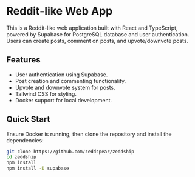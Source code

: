 # Reddit-like Web App

This is a Reddit-like web application built with React and TypeScript, powered by Supabase for PostgreSQL database and user authentication. Users can create posts, comment on posts, and upvote/downvote posts.

## Features

- User authentication using Supabase.
- Post creation and commenting functionality.
- Upvote and downvote system for posts.
- Tailwind CSS for styling.
- Docker support for local development.

## Quick Start

Ensure Docker is running, then clone the repository and install the dependencies:

```bash
git clone https://github.com/zeddspear/zeddship
cd zeddship
npm install
npm install -D supabase
